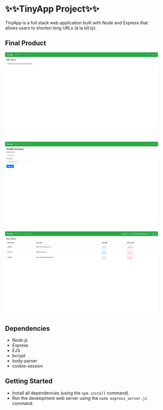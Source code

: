 # ✨✨TinyApp Project✨✨

TinyApp is a full stack web application built with Node and Express that allows users to shorten long URLs (à la bit.ly).

## Final Product

!["Screenshot of home page"](https://github.com/jangjinny/tinyapp/blob/master/docs/%232-urls-home-page.png?raw=true)
!["Screenshot of register page"](https://github.com/jangjinny/tinyapp/blob/master/docs/%233-urls-register-page.png?raw=true)
!["Screenshot of user's saved URLs page"](https://github.com/jangjinny/tinyapp/blob/master/docs/%231-short-urls-page.png?raw=true)

## Dependencies

- Node.js
- Express
- EJS
- bcrypt
- body-parser
- cookie-session

## Getting Started

- Install all dependencies (using the `npm install` command).
- Run the development web server using the `node express_server.js` command.